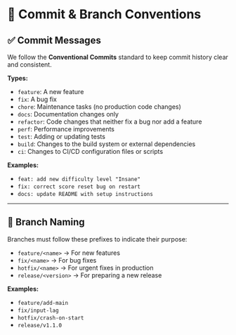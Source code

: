 # 📝 Commit & Branch Conventions

## ✅ Commit Messages
We follow the **Conventional Commits** standard to keep commit history clear and consistent.  

**Types:**
- `feature`: A new feature  
- `fix`: A bug fix  
- `chore`: Maintenance tasks (no production code changes)  
- `docs`: Documentation changes only  
- `refactor`: Code changes that neither fix a bug nor add a feature  
- `perf`: Performance improvements  
- `test`: Adding or updating tests  
- `build`: Changes to the build system or external dependencies  
- `ci`: Changes to CI/CD configuration files or scripts  

**Examples:**
- `feat: add new difficulty level "Insane"`  
- `fix: correct score reset bug on restart`  
- `docs: update README with setup instructions`  

---

## 🌿 Branch Naming
Branches must follow these prefixes to indicate their purpose:

- `feature/<name>` → For new features  
- `fix/<name>` → For bug fixes  
- `hotfix/<name>` → For urgent fixes in production  
- `release/<version>` → For preparing a new release  

**Examples:**
- `feature/add-main`  
- `fix/input-lag`  
- `hotfix/crash-on-start`  
- `release/v1.1.0`  
